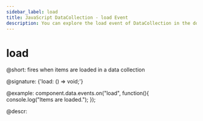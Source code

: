 ```yaml
---
sidebar_label: load
title: JavaScript DataCollection - load Event 
description: You can explore the load event of DataCollection in the documentation of the DHTMLX JavaScript UI library. Browse developer guides and API reference, try out code examples and live demos, and download a free 30-day evaluation version of DHTMLX Suite.
---
```


# load

@short: fires when items are loaded in a data collection

@signature: {'load: () => void;'}

@example:
component.data.events.on("load", function(){
    console.log("Items are loaded.");
});

@descr:
